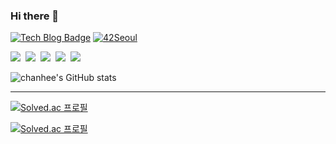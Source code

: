 <!--![header](https://capsule-render.vercel.app/api?type=wave&color=auto&height=300&section=header&text=capsule%20render&fontSize=90)-->

### Hi there 👋  
[![Tech Blog Badge](http://img.shields.io/badge/-Tech%20blog-A9225C?style=plastic&logo=Notion&link=https://near-apparatus-275.notion.site/ee18830c71e144359e3d07d4979e62bc)](https://near-apparatus-275.notion.site/ee18830c71e144359e3d07d4979e62bc)
[![42Seoul](https://img.shields.io/badge/42Seoul-000000?style=plastic&logo=42&logoColor=white)](https://near-apparatus-275.notion.site/42Seoul-4c36f9de4b094ffd8c0174bb54ae6240)
  
<img src="https://img.shields.io/badge/Java-007396?style=plastic&logo=Java&logoColor=white"/></a>&nbsp;
<img src="https://img.shields.io/badge/Spring Boot-6DB33F?style=plastic&logo=Spring Boot&logoColor=white"/></a>&nbsp; 
<img src="https://img.shields.io/badge/Javascript-000000?style=plastic&logo=Javascript&logoColor=white"/></a>&nbsp;
<img src="https://img.shields.io/badge/AWS-232F3E?style=plastic&logo=Amazon AWS&logoColor=white"/></a>&nbsp;
<img src="https://img.shields.io/badge/C-A8B9CC?style=plastic&logo=C&logoColor=white"/></a>&nbsp;

<!--[![Hits](https://hits.seeyoufarm.com/api/count/incr/badge.svg?url=https://github.com/chanhl22%2Fgjbae1212%2Fhit-counter&title=VISIT)](https://github.com/chanhl22)&nbsp;

<img src="https://img.shields.io/badge/Java-007396?style=flat-square&logo=Java&logoColor=white"/></a>&nbsp;
<img src="https://img.shields.io/badge/Spring-6DB33F?style=flat-square&logo=Spring&logoColor=white"/></a>&nbsp; 
<img src="https://img.shields.io/badge/Spring Boot-6DB33F?style=flat-square&logo=Spring Boot&logoColor=white"/></a>&nbsp; 
<img src="https://img.shields.io/badge/42Seoul-000000?style=flat-square&logo=42&logoColor=white"/></a>&nbsp;
<img src="https://img.shields.io/badge/Javascript-000000?style=flat-square&logo=Javascript&logoColor=white"/></a>&nbsp;
-->  
  
![chanhee's GitHub stats](https://github-readme-stats.vercel.app/api?username=chanhl22&show_icons=true&theme=radical)  
___
  
<!--### :mag_right: Solved.ac &nbsp; &nbsp; -->
[![Solved.ac 프로필](http://mazassumnida.wtf/api/mini/generate_badge?boj=lch9502)](https://solved.ac/lch9502)  

[![Solved.ac 프로필](http://mazassumnida.wtf/api/pastel/generate_badge?boj=lch9502)](https://solved.ac/lch9502)



<!--
**chanhl22/chanhl22** is a ✨ _special_ ✨ repository because its `README.md` (this file) appears on your GitHub profile.

Here are some ideas to get you started:
                
- 🔭 I’m currently working on ...
- 🌱 I’m currently learning ...
- 👯 I’m looking to collaborate on ...
- 🤔 I’m looking for help with ...
- 💬 Ask me about ...
- 📫 How to reach me: ...
- 😄 Pronouns: ...
- ⚡ Fun fact: ...
-->
